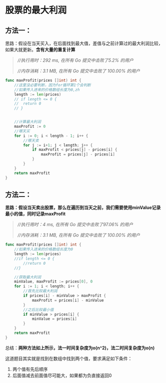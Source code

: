 # 股票的最大利润

## 方法一：

思路：假设在当天买入，在后面找到最大值，差值与之前计算过的最大利润比较，如果大就更新。**含有大量的重复计算**

> *//执行用时：292 ms, 在所有 Go 提交中击败了5.2% 的用户*
>
> *//内存消耗：3.1 MB, 在所有 Go 提交中击败了 100.00% 的用户*

```go
func maxProfit(prices []int) int {
	//这里没必要判断，因为for循环第1个会判断
	//如果传入进来的价格数组长度为0,zh
	length := len(prices)
	// if length <= 0 {
	// 	return 0
	// }


	//计算最大利润
	maxProfit := 0
	//哪天买
	for i := 0; i < length - 1; i++ {
		//哪天卖
		for j := i+1; j < length; j++ {
			if maxProfit < prices[j] - prices[i] {
				maxProfit = prices[j] - prices[i]
			}
		}
	}
	return maxProfit
}
```

## 方法二：

**思路：假设当天卖出股票，那么在遍历到当天之前，我们需要使用minValue记录最小的值，同时记录maxProfit**

> *//执行用时：4 ms, 在所有 Go 提交中击败了97.06% 的用户*
>
> *//内存消耗：3.1 MB, 在所有 Go 提交中击败了 100.00% 的用户*

```go
func maxProfit(prices []int) int {
	//如果传入进来的价格数组长度为0
	length := len(prices)
	//if length <= 0 {
		//return 0
	//}

	//获取最大利润
	minValue, maxProfit := prices[0], 0
	for i := 1; i < length; i++ {
		//首先比较最大利润
		if prices[i] - minValue > maxProfit {
			maxProfit = prices[i] - minValue
		}
		//之后比较最小值
		if minValue > prices[i] {
			minValue = prices[i]
		}
	}
	return maxProfit
}
```



总结：**两种方法如上所示，法一时间复杂度为o(n^2)，法二时间复杂度为o(n)**

这道题目其实就是找到在数组中找到两个值，要求满足如下条件：

1. 两个值有先后顺序
2. 后面值减去前面值尽可能大，如果都为负直接返回0